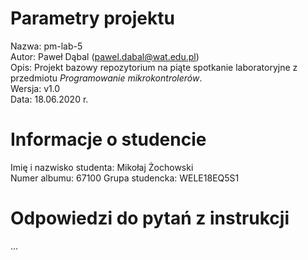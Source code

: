 # Parametry projektu

Nazwa: pm-lab-5  
Autor: Paweł Dąbal (pawel.dabal@wat.edu.pl)  
Opis: Projekt bazowy repozytorium na piąte spotkanie laboratoryjne z przedmiotu _Programowanie mikrokontrolerów_.  
Wersja: v1.0  
Data: 18.06.2020 r.

# Informacje o studencie

Imię i nazwisko studenta: Mikołaj Żochowski  
Numer albumu: 67100
Grupa studencka: WELE18EQ5S1

# Odpowiedzi do pytań z instrukcji
...

